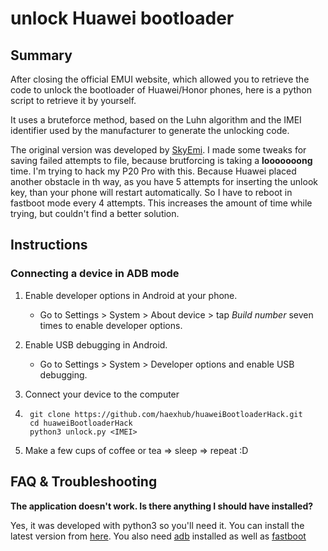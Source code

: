 # unlock Huawei bootloader

## Summary

After closing the official EMUI website, which allowed you to retrieve the code to unlock the bootloader of Huawei/Honor phones, here is a python script to retrieve it by yourself.

It uses a bruteforce method, based on the Luhn algorithm and the IMEI identifier used by the manufacturer to generate the unlocking code.

The original version was developed by [SkyEmi](https://github.com/SkyEmie). I made some tweaks for saving failed attempts to file, because brutforcing is taking a **looooooong** time. I'm trying to hack my P20 Pro with this. Because Huawei placed another obstacle in th way, as you have 5 attempts for inserting the unlook key, than your phone will restart automatically. So I have to reboot in fastboot mode every 4 attempts. This increases the amount of time while trying, but couldn't find a better solution. 

## Instructions

### Connecting a device in ADB mode

1. Enable developer options in Android at your phone.

    * Go to Settings > System > About device > tap _Build number_ seven times to enable developer options.

2. Enable USB debugging in Android.

    * Go to Settings > System > Developer options and enable USB debugging.

3. Connect your device to the computer 

4. ``` 
    git clone https://github.com/haexhub/huaweiBootloaderHack.git
    cd huaweiBootloaderHack
    python3 unlock.py <IMEI>
    ```
4. Make a few cups of coffee or tea => sleep => repeat :D

## FAQ & Troubleshooting

**The application doesn't work. Is there anything I should have installed?**

Yes, it was developed with python3 so you'll need it. You can install the latest version from [here](https://www.python.org/downloads/).
You also need [adb](https://www.xda-developers.com/install-adb-windows-macos-linux/) installed
as well as [fastboot](https://www.droidwiki.org/wiki/Fastboot_(Tool))
